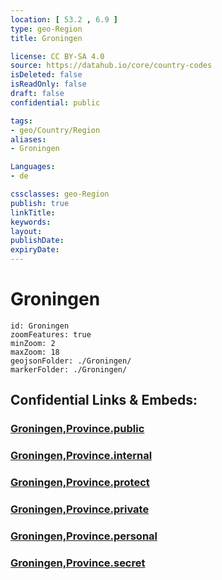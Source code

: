 ```yaml
---
location: [ 53.2 , 6.9 ] 
type: geo-Region
title: Groningen

license: CC BY-SA 4.0
source: https://datahub.io/core/country-codes
isDeleted: false
isReadOnly: false
draft: false
confidential: public

tags:
- geo/Country/Region
aliases:
- Groningen

Languages:
- de

cssclasses: geo-Region
publish: true
linkTitle: 
keywords: 
layout: 
publishDate: 
expiryDate: 
---
```


# Groningen

```leaflet
id: Groningen
zoomFeatures: true 
minZoom: 2 
maxZoom: 18
geojsonFolder: ./Groningen/
markerFolder: ./Groningen/
```


## Confidential Links & Embeds: 

### [Groningen,Province.public](/_public/\Earth\Continent\Europe\Europe~West\Netherlands\Provinces~NetherlandsGroningen,Province.public.md) 

### [Groningen,Province.internal](/_internal/\Earth\Continent\Europe\Europe~West\Netherlands\Provinces~NetherlandsGroningen,Province.internal.md) 

### [Groningen,Province.protect](/_protect/\Earth\Continent\Europe\Europe~West\Netherlands\Provinces~NetherlandsGroningen,Province.protect.md) 

### [Groningen,Province.private](/_private/\Earth\Continent\Europe\Europe~West\Netherlands\Provinces~NetherlandsGroningen,Province.private.md) 

### [Groningen,Province.personal](/_personal/\Earth\Continent\Europe\Europe~West\Netherlands\Provinces~NetherlandsGroningen,Province.personal.md) 

### [Groningen,Province.secret](/_secret/\Earth\Continent\Europe\Europe~West\Netherlands\Provinces~NetherlandsGroningen,Province.secret.md)

